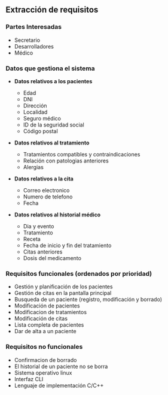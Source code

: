 ## Extracción de requisitos

### Partes Interesadas
 - Secretario
 - Desarrolladores
 - Médico

### Datos que gestiona el sistema
 - **Datos relativos a los pacientes**
    - Edad
    - DNI
    - Dirección 
    - Localidad
    - Seguro médico
    - ID de la seguridad social
    - Código postal

 - **Datos relativos al tratamiento**
    - Tratamientos compatibles y contraindicaciones
    - Relación con patologias anteriores
    - Alergias

 - **Datos relativos a la cita**
    - Correo electronico
    - Numero de telefono
    - Fecha

 - **Datos relativos al historial médico**
    - Dia y evento
    - Tratamiento
    - Receta
    - Fecha de inicio y fin del tratamiento
    - Citas anteriores
    - Dosis del medicamento

### Requisitos funcionales (ordenados por prioridad)

 - Gestión y planificación de los pacientes
 - Gestión de citas en la pantalla principal
 - Busqueda de un paciente (registro, modificación y borrado)
 - Modificación de pacientes
 - Modificacion de tratamientos
 - Modificación de citas
 - Lista completa de pacientes
 - Dar de alta a un paciente


### Requisitos no funcionales
 - Confirmacion de borrado
 - El historial de un paciente no se borra
 - Sistema operativo linux
 - Interfaz CLI
 - Lenguaje de implementación C/C++
